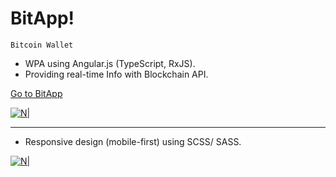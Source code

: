 # BitApp!
`Bitcoin Wallet`
* WPA using Angular.js (TypeScript, RxJS).
* Providing real-time Info with Blockchain API.


[Go to BitApp](https://sapirwo.github.io/angular-bitcoin/home)

[![N|](https://github.com/sapirwo/angular-bitcoin/blob/gh-pages/bitapp-demo.gif?raw=true)](https://sapirwo.github.io/angular-bitcoin/home)

----
* Responsive design (mobile-first) using SCSS/ SASS.

[![N|](https://github.com/sapirwo/angular-bitcoin/blob/gh-pages/bitapp-mobile-demo.gif?raw=true)](https://sapirwo.github.io/angular-bitcoin/home)



